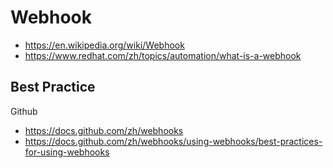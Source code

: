 # Webhook
- https://en.wikipedia.org/wiki/Webhook
- https://www.redhat.com/zh/topics/automation/what-is-a-webhook


## Best Practice
Github
- https://docs.github.com/zh/webhooks
- https://docs.github.com/zh/webhooks/using-webhooks/best-practices-for-using-webhooks
